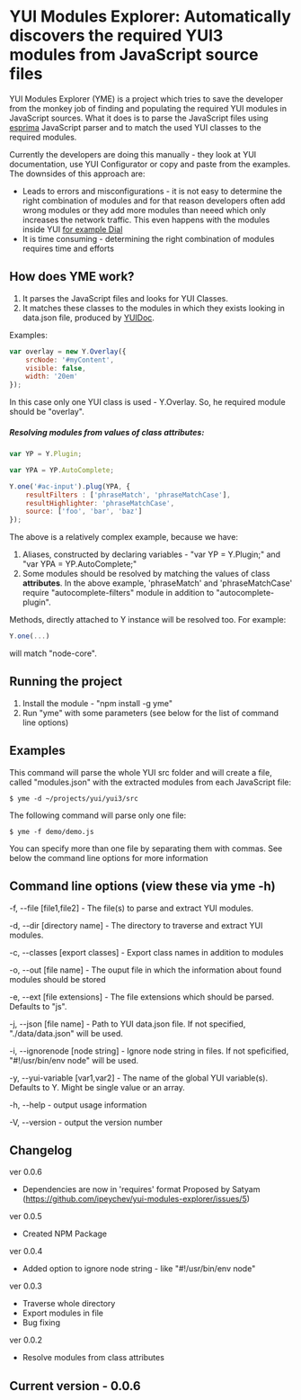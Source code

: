 YUI Modules Explorer: Automatically discovers the required YUI3 modules from JavaScript source files
========================================

YUI Modules Explorer (YME) is a project which tries to save the developer from the monkey job of finding and populating the required YUI modules in JavaScript sources. What it does is to parse the JavaScript files using [esprima](http://esprima.org/) JavaScript parser and to match the used YUI classes to the required modules.

Currently the developers are doing this manually - they look at YUI documentation, use YUI Configurator or copy and paste from the examples. The downsides of this approach are:

* Leads to errors and misconfigurations - it is not easy to determine the right combination of modules and for that reason developers often add wrong modules or they add more modules than neeed which only increases the network traffic. This even happens with the modules inside YUI [for example Dial](http://www.yuiblog.com/blog/2011/07/01/yui-and-loader-changes-for-3-4-0/)
* It is time consuming - determining the right combination of modules requires time and efforts

How does YME work?
-----------

1. It parses the JavaScript files and looks for YUI Classes.
2. It matches these classes to the modules in which they exists looking in data.json file, produced by [YUIDoc](http://yui.github.com/yuidoc/args/index.html#working-with-yuidoc-parsed-data).

Examples:

```javascript
var overlay = new Y.Overlay({
	srcNode: '#myContent',
	visible: false,
	width: '20em'
});
```

In this case only one YUI class is used - Y.Overlay. So, he required module should be "overlay".

##### Resolving modules from values of class attributes:

```javascript
var YP = Y.Plugin;

var YPA = YP.AutoComplete;

Y.one('#ac-input').plug(YPA, {
	resultFilters : ['phraseMatch', 'phraseMatchCase'],
    resultHighlighter: 'phraseMatchCase',
	source: ['foo', 'bar', 'baz']
});
```

The above is a relatively complex example, because we have:

1. Aliases, constructed by declaring variables - "var YP = Y.Plugin;" and "var YPA = YP.AutoComplete;"
2. Some modules should be resolved by matching the values of class **attributes**. In the above example, 'phraseMatch' and 'phraseMatchCase' require "autocomplete-filters" module in addition to "autocomplete-plugin".

Methods, directly attached to Y instance will be resolved too. For example:

```javascript
Y.one(...)
```

will match "node-core".

Running the project
-----------

1. Install the module - "npm install -g yme"
5. Run "yme" with some parameters (see below for the list of command line options)

Examples
-----------
This command will parse the whole YUI src folder and will create a file, called "modules.json" with the extracted modules from each JavaScript file:

	$ yme -d ~/projects/yui/yui3/src

The following command will parse only one file:

	$ yme -f demo/demo.js

You can specify more than one file by separating them with commas. See below the command line options for more information

Command line options (view these via yme -h)
-----------

-f, --file [file1,file2] - The file(s) to parse and extract YUI modules.

-d, --dir [directory name] - The directory to traverse and extract YUI modules.

-c, --classes [export classes] - Export class names in addition to modules

-o, --out [file name] - The ouput file in which the information about found modules should be stored

-e, --ext [file extensions] - The file extensions which should be parsed. Defaults to "js".

-j, --json [file name] - Path to YUI data.json file. If not specified, "./data/data.json" will be used.

-i, --ignorenode [node string] - Ignore node string in files. If not speficified, "#!/usr/bin/env node" will be used.

-y, --yui-variable [var1,var2] - The name of the global YUI variable(s). Defaults to Y. Might be single value or an array.

-h, --help - output usage information

-V, --version - output the version number


Changelog
-----------

ver 0.0.6
- Dependencies are now in 'requires' format
 Proposed by Satyam (https://github.com/ipeychev/yui-modules-explorer/issues/5)

ver 0.0.5
- Created NPM Package

ver 0.0.4
- Added option to ignore node string - like "#!/usr/bin/env node"

ver 0.0.3
- Traverse whole directory
- Export modules in file
- Bug fixing

ver 0.0.2
- Resolve modules from class attributes


Current version - 0.0.6
-----------